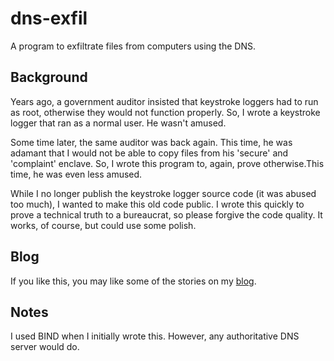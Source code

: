 # dns-exfil

A program to exfiltrate files from computers using the DNS.

## Background

Years ago, a government auditor insisted that keystroke loggers had to run as root, otherwise they would not function properly. So, I wrote a keystroke logger that ran as a normal user. He wasn't amused. 

Some time later, the same auditor was back again. This time, he was adamant that I would not be able to copy files from his 'secure' and 'complaint' enclave. So, I wrote this program to, again, prove otherwise.This time, he was even less amused.

While I no longer publish the keystroke logger source code (it was abused too much), I wanted to make this old code public. I wrote this quickly to prove a technical truth to a bureaucrat, so please forgive the code quality. It works, of course, but could use some polish.

## Blog

If you like this, you may like some of the stories on my [blog](https://www.go350.com/).

## Notes

I used BIND when I initially wrote this. However, any authoritative DNS server would do.
